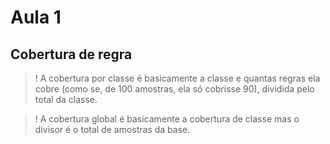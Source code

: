 # Aula 1

## Cobertura de regra

>! A cobertura por classe é basicamente a classe e quantas regras ela cobre (como se, de 100 amostras, ela só cobrisse 90), dividida pelo total da classe. 

>! A cobertura global é basicamente a cobertura de classe mas o divisor é o total de amostras da base.
